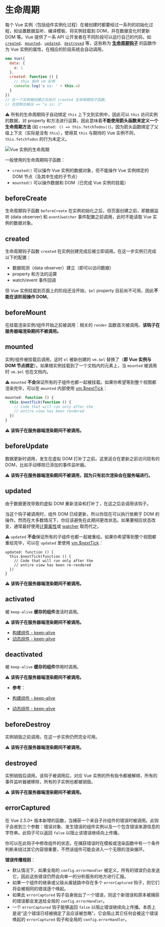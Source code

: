 # 生命周期
每个 Vue 实例（包括组件实例化过程）在被创建时都要经过一系列的初始化过程，如设置数据监听、编译模板、将实例挂载到 DOM，并在数据变化时更新 DOM 等。Vue 提供了一系 API 让开发者在不同阶段可以运行自己的代码，如 [`created`](https://cn.vuejs.org/v2/api/#created)、[`mounted`](https://cn.vuejs.org/v2/api/#mounted)、[`updated`](https://cn.vuejs.org/v2/api/#updated)、[`destroyed`](https://cn.vuejs.org/v2/api/#destroyed) 等，这些称为 **[生命周期钩子](https://cn.vuejs.org/v2/api/#选项-生命周期钩子)** 的函数作为 Vue 实例的属性，在相应的阶段系统会自动调用。

```js
new Vue({
  data: {
    a: 1
  },
  created: function () {
    // this 指向 vm 实例
    console.log('a is: ' + this.a)
  }
})
// 在一个实例被创建之后执行 created 生命周期钩子函数、
// 在控制台输出 => "a is: 1"
```

:warning: 所有的生命周期钩子自动绑定 `this` 上下文到实例中，因此可以 `this` 访问实例的数据，对 property 和方法进行运算。因此意味着**不能使用箭头函数来定义一个生命周期方法** (如 `created: () => this.fetchTodos()`)，因为箭头函数绑定了父级上下文（实际是没有 `this`），使得其 `this` 与期待的 Vue 实例不同，`this.fetchTodos` 的行为未定义。

![Vue 实例的生命周期](./images/20200522163734969_7300.png)

一般使用的生命周期钩子函数：

* `created()`  可以操作 Vue 实例的数据对象，但不能操作 Vue 实例绑定的 DOM 节点（及其中生成的子节点）
* `mounted()` 可以操作数据和 DOM（已完成 Vue 实例的挂载）

## beforeCreate
生命周期钩子函数 `beforeCreate` 在实例初始化之后，但页面创建之前，即数据监听 (data observer) 和 `event`/`watcher` 事件配置之前调用，此时不能读取 Vue 实例的数据对象。

## created
生命周期钩子函数 `created` 在实例创建完成后被立即调用。在这一步实例已完成以下的配置：

* 数据观测（data observer）建立（即可以访问数据）
* property 和方法的运算
* watch/event 事件回调

但 Vue 实例挂载到页面上的阶段还没开始，`$el` property 目前尚不可用，因此**不能在该阶段操作 DOM**。

## beforeMount
在挂载渲染实例/组件开始之前被调用：相关的 `render` 函数首次被调用。**该钩子在服务器端渲染期间不被调用。**

## mounted
实例/组件被挂载后调用，这时 `el` 被新创建的 `vm.$el` 替换了（**即 Vue 实例与 DOM 节点绑定**）。如果根实例挂载到了一个文档内的元素上，当 `mounted` 被调用时 `vm.$el` 也在文档内。

:warning: `mounted` **不会**保证所有的子组件也都一起被挂载。如果你希望等到整个视图都渲染完毕，可以在 `mounted` 内部使用 [vm.$nextTick](https://cn.vuejs.org/v2/api/#vm-nextTick)：

```js
mounted: function () {
  this.$nextTick(function () {
    // Code that will run only after the
    // entire view has been rendered
  })
}
```

:warning: **该钩子在服务器端渲染期间不被调用。**

## beforeUpdate
数据更新时调用，发生在虚拟 DOM 打补丁之前。这里适合在更新之前访问现有的 DOM，比如手动移除已添加的事件监听器。

:warning: **该钩子在服务器端渲染期间不被调用，因为只有初次渲染会在服务端进行。**

## updated
由于数据更改导致的虚拟 DOM 重新渲染和打补丁，在这之后会调用该钩子。

当这个钩子被调用时，组件 DOM 已经更新，所以你现在可以执行依赖于 DOM 的操作。然而在大多数情况下，你应该避免在此期间更改状态。如果要相应状态改变，通常最好使用[计算属性](https://cn.vuejs.org/v2/api/#computed)或 [watcher](https://cn.vuejs.org/v2/api/#watch) 取而代之。

:warning: `updated` **不会**保证所有的子组件也都一起被重绘。如果你希望等到整个视图都重绘完毕，可以在 `updated` 里使用 [vm.$nextTick](https://cn.vuejs.org/v2/api/#vm-nextTick)：

```
updated: function () {
  this.$nextTick(function () {
    // Code that will run only after the
    // entire view has been re-rendered
  })
}
```

:warning: **该钩子在服务器端渲染期间不被调用。**

## activated
被 `keep-alive` **缓存的组件**激活时调用。

:warning: **该钩子在服务器端渲染期间不被调用。**

- [构建组件 - keep-alive](https://cn.vuejs.org/v2/api/#keep-alive)
- [动态组件 - keep-alive](https://cn.vuejs.org/v2/guide/components-dynamic-async.html#%E5%9C%A8%E5%8A%A8%E6%80%81%E7%BB%84%E4%BB%B6%E4%B8%8A%E4%BD%BF%E7%94%A8-keep-alive)

## deactivated
被 `keep-alive` **缓存的组件**停用时调用。

:warning: **该钩子在服务器端渲染期间不被调用。**

- **参考**：

- [构建组件 - keep-alive](https://cn.vuejs.org/v2/api/#keep-alive)
- [动态组件 - keep-alive](https://cn.vuejs.org/v2/guide/components-dynamic-async.html#%E5%9C%A8%E5%8A%A8%E6%80%81%E7%BB%84%E4%BB%B6%E4%B8%8A%E4%BD%BF%E7%94%A8-keep-alive)

## beforeDestroy
实例销毁之前调用。在这一步实例仍然完全可用。

:warning: **该钩子在服务器端渲染期间不被调用。**

## destroyed
实例销毁后调用。该钩子被调用后，对应 Vue 实例的所有指令都被解绑，所有的事件监听器被移除，所有的子实例也都被销毁。

:warning: **该钩子在服务器端渲染期间不被调用。**

## errorCaptured
在 Vue 2.5.0+ 版本新增的函数，当捕获一个来自子孙组件的错误时被调用。此钩子会收到三个参数：错误对象、发生错误的组件实例以及一个包含错误来源信息的字符串。此钩子可以返回 `false` 以阻止该错误继续向上传播。

你可以在此钩子中修改组件的状态，在捕获错误时在模板或渲染函数中有一个条件判断来绕过其它内容很重要，不然该组件可能会进入一个无限的渲染循环。

**错误传播规则**：

- 默认情况下，如果全局的 `config.errorHandler` 被定义，所有的错误仍会发送它，因此这些错误仍然会向单一的分析服务的地方进行汇报。
- 如果一个组件的继承或父级从属链路中存在多个 `errorCaptured` 钩子，则它们将会被相同的错误逐个唤起。
- 如果此 `errorCaptured` 钩子自身抛出了一个错误，则这个新错误和原本被捕获的错误都会发送给全局的 `config.errorHandler`。
- 一个 `errorCaptured` 钩子能够返回 `false` 以阻止错误继续向上传播。本质上是说“这个错误已经被搞定了且应该被忽略”。它会阻止其它任何会被这个错误唤起的 `errorCaptured` 钩子和全局的 `config.errorHandler`。